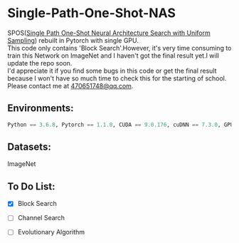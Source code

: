 # Single-Path-One-Shot-NAS
SPOS([Single Path One-Shot Neural Architecture Search with Uniform Sampling](https://arxiv.org/abs/1904.00420)) rebuilt in Pytorch with single GPU.          
This code only contains 'Block Search'.However, it's very time consuming to train this Network on ImageNet and I haven't got the final result yet.I will update the repo soon.      
I'd appreciate it if you find some bugs in this code or get the final result because I won't have so much time to check this for the starting of school. Please contact me at 470651748@qq.com.

## Environments:    
```Python
Python == 3.6.8, Pytorch == 1.1.0, CUDA == 9.0.176, cuDNN == 7.3.0, GPU == GTX 1080 Ti 
```

## Datasets:   
ImageNet   

## To Do List:
- [x] Block Search
- [ ] Channel Search
- [ ] Evolutionary Algorithm

